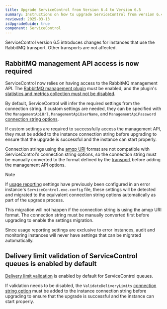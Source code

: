 ```yaml
---
title: Upgrade ServiceControl from Version 6.4 to Version 6.5
summary: Instructions on how to upgrade ServiceControl from version 6.4 to 6.5
reviewed: 2025-03-13
isUpgradeGuide: true
component: ServiceControl
---
```


ServiceControl version 6.5 introduces changes for instances that use the RabbitMQ transport. Other transports are not affected.

## RabbitMQ management API access is now required

ServiceControl now relies on having access to the RabbitMQ management API. The [RabbitMQ management plugin](https://www.rabbitmq.com/docs/management) must be enabled, and the plugin's [statistics and metrics collection must not be disabled](https://www.rabbitmq.com/docs/management#disable-stats). 

By default, ServiceControl will infer the required settings from the connection string. If custom settings are needed, they can be specified with the `ManagementApiUrl`, `ManagementApiUserName`, and `ManagementApiPassword` [connection string options](/servicecontrol/transports.md#rabbitmq).

If custom settings are required to successfully access the management API, they must be added to the instance connection string before upgrading to ensure that the upgrade is successful and the instance can start properly.

Connection strings using the [amqp URI](https://www.rabbitmq.com/docs/uri-spec) format are not compatible with ServiceControl's connection string options, so the connection string must be manually converted to the format defined by the [transport](/transports/rabbitmq/connection-settings.md#connection-string-options) before adding the management API options.

> [!NOTE]
> If [usage reporting](/servicecontrol/servicecontrol-instances/configuration.md#usage-reporting-when-using-the-rabbitmq-transport) settings have previously been configured in an error instance's `ServiceControl.exe.config` file, these settings will be detected and migrated to the equivalent connection string options automatically as part of the upgrade process.
>
>This migration will not happen if the connection string is using the amqp URI format. The connection string must be manually converted first before upgrading to enable the settings migration.
>
>Since usage reporting settings are exclusive to error instances, audit and monitoring instances will never have settings that can be migrated automatically.

## Delivery limit validation of ServiceControl queues is enabled by default

[Delivery limit validation](/transports/rabbitmq/connection-settings.md#delivery-limit-validation) is enabled by default for ServiceControl queues.

If validation needs to be disabled, the `ValidateDeliveryLimits` [connection string option](/servicecontrol/transports.md#rabbitmq) must be added to the instance connection string before upgrading to ensure that the upgrade is successful and the instance can start properly.